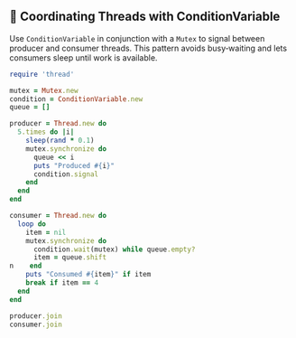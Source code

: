 ## 📣 Coordinating Threads with ConditionVariable

Use `ConditionVariable` in conjunction with a `Mutex` to signal between producer and consumer threads. This pattern avoids busy‑waiting and lets consumers sleep until work is available.

```ruby
require 'thread'

mutex = Mutex.new
condition = ConditionVariable.new
queue = []

producer = Thread.new do
  5.times do |i|
    sleep(rand * 0.1)
    mutex.synchronize do
      queue << i
      puts "Produced #{i}"
      condition.signal
    end
  end
end

consumer = Thread.new do
  loop do
    item = nil
    mutex.synchronize do
      condition.wait(mutex) while queue.empty?
      item = queue.shift
n    end
    puts "Consumed #{item}" if item
    break if item == 4
  end
end

producer.join
consumer.join
```
